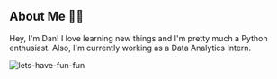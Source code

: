 ## About Me 🏳️‍🌈

Hey, I'm Dan! I love learning new things and I'm pretty much a Python enthusiast. Also, I'm currently working as a Data Analytics Intern.

![lets-have-fun-fun](https://github.com/dvndnts/dvndnts/assets/120872541/bdc48918-33c7-4139-9b0c-c4e130029d87)

